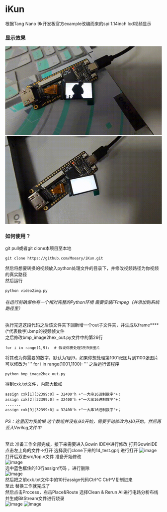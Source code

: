# iKun 
根据Tang Nano 9k开发板官方example改编而来的spi 1.14inch lcd视频显示
### 显示效果

![image](https://github.com/Moeary/iKun/blob/main/readme%E7%94%A8%E6%96%87%E4%BB%B6/video_2023-10-15_15-57-03%2000_00_00-00_00_30.gif)
![image](https://github.com/Moeary/iKun/blob/main/readme%E7%94%A8%E6%96%87%E4%BB%B6/video_2023-10-15_15-57-19%2000_00_00-00_00_30.gif)

### 如何使用？
git pull或者git clone本项目至本地<br>
```
git clone https://github.com/Moeary/iKun.git
```
然后将想要转换的视频放入python处理文件的目录下，并修改视频路径为你视频的真实路径<br>
然后运行
```
python video2img.py
```
###### 在运行前确保你有一个相对完整的Python环境 需要安装FFmpeg（并添加到系统路径里）
执行完这这段代码之后该文件夹下回新增一个out子文件夹，并生成以frame****(*代表数字).bmp的视频帧文件<br>
之后修改bmp_image2hex_out.py文件中的第26行
```
for i in range(1,9):  # 假设你要处理1到9张图片 
```
将其改为你需要的数字，默认为1到9，如果你想处理第1001张图片到1100张图片可以修改为
'''
for i in range(1001,1100): 
'''
之后运行该程序
```
python bmp_image2hex_out.py
```
得到cxk.txt文件，内部大致如
```
assign cxk[1][32399:0] = 32400'h +"一大串16进制数字"+；
assign cxk[2][32399:0] = 32400'h +"一大串16进制数字"+；
.......
assign cxk[9][32399:0] = 32400'h +"一大串16进制数字"+；
```
###### PS：这里因为我偷懒 这个数组并没有从0开始，需要手动修改为从0开始，然后再丢入Verilog文件中
至此 准备工作全部完成，接下来需要进入Gowin IDE中进行修改
打开GowinIDE 点击左上角的文件->打开 选择我们clone下来的14_test.gprj 进行打开
![image](https://github.com/Moeary/iKun/assets/103913682/96197819-7abe-4cd5-8d3b-0b10f0482523)
<br>
打开后双击src/top.v文件 准备开始修改
<br>
![image](https://github.com/Moeary/iKun/assets/103913682/70af3537-3fb8-47d2-be80-1d075cd41517)
<br>
选中蓝色框住的10行assign代码 ，进行删除<br>
![image](https://github.com/Moeary/iKun/assets/103913682/2597a191-9581-4a3c-8d5a-2b65805f90be)
<br>
然后把之前cxk.txt文件中的10行assign代码Ctrl^C Ctrl^V复制进来<br>
至此 替换工作就完成了<br>
然后点击Process，右击Place&Route 选择Clean & Rerun All进行电路分析布线并生成BitStream文件进行烧录<br>
![image](https://github.com/Moeary/iKun/assets/103913682/920d53a4-8522-416c-9a73-06058de6c904)
![image](https://github.com/Moeary/iKun/assets/103913682/06b6f084-0d2c-4c5b-984c-0dbddcb89940)


